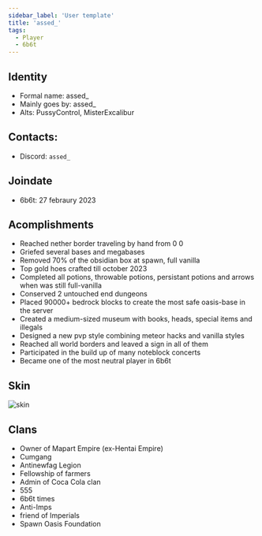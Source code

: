 ```yaml
---
sidebar_label: 'User template'
title: 'assed_'
tags:
  - Player
  - 6b6t
---
```


## Identity
* Formal name: assed_
* Mainly goes by: assed_
* Alts: PussyControl, MisterExcalibur

## Contacts:
* Discord: `assed_`

## Joindate
* 6b6t: 27 febraury 2023


## Acomplishments
- Reached nether border traveling by hand from 0 0
- Griefed several bases and megabases
- Removed 70% of the obsidian box at spawn, full vanilla
- Top gold hoes crafted till october 2023
- Completed all potions, throwable potions, persistant potions and arrows when was still full-vanilla
- Conserved 2 untouched end dungeons
- Placed 90000+ bedrock blocks to create the most safe oasis-base in the server
- Created a medium-sized museum with books, heads, special items and illegals
- Designed a new pvp style combining meteor hacks and vanilla styles
- Reached all world borders and leaved a sign in all of them
- Participated in the build up of many noteblock concerts
- Became one of the most neutral player in 6b6t

## Skin
![skin](https://s.namemc.com/3d/skin/body.png?id=c87ba4da13890910&model=slim&theta=30&phi=21&time=90&width=100&height=200)

## Clans
- Owner of Mapart Empire (ex-Hentai Empire)
- Cumgang
- Antinewfag Legion
- Fellowship of farmers
- Admin of Coca Cola clan
- 555
- 6b6t times
- Anti-Imps
- friend of Imperials
- Spawn Oasis Foundation
